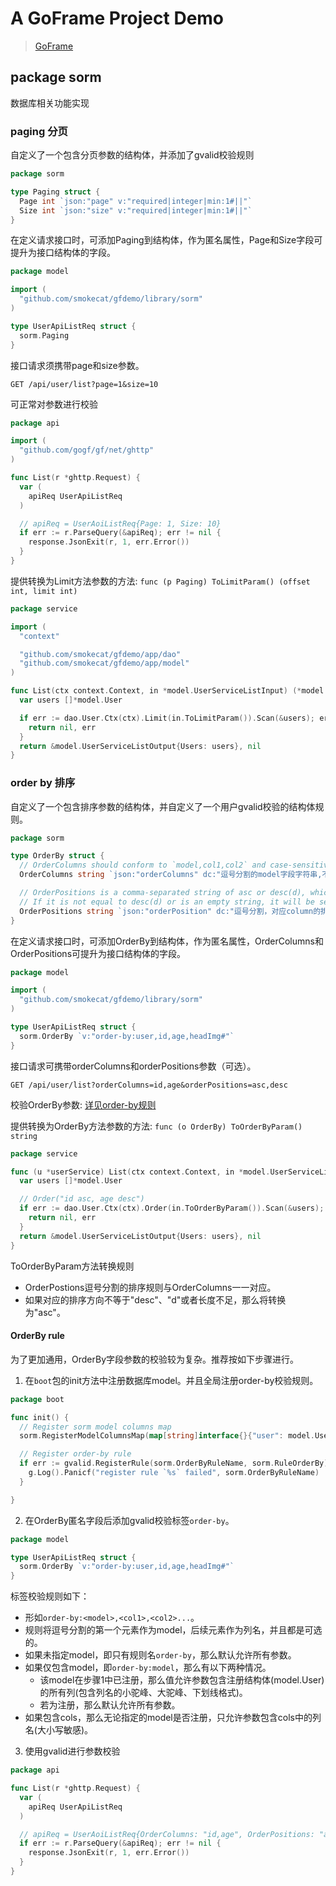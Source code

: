 # A GoFrame Project Demo

> [GoFrame](https://goframe.org)

## package sorm

数据库相关功能实现

### paging 分页

自定义了一个包含分页参数的结构体，并添加了gvalid校验规则

```go
package sorm

type Paging struct {
  Page int `json:"page" v:"required|integer|min:1#||"`
  Size int `json:"size" v:"required|integer|min:1#||"`
}
```

在定义请求接口时，可添加Paging到结构体，作为匿名属性，Page和Size字段可提升为接口结构体的字段。

```go
package model

import (
  "github.com/smokecat/gfdemo/library/sorm"
)

type UserApiListReq struct {
  sorm.Paging
}
```

接口请求须携带page和size参数。

```http request
GET /api/user/list?page=1&size=10
```

可正常对参数进行校验

```go
package api

import (
  "github.com/gogf/gf/net/ghttp"
)

func List(r *ghttp.Request) {
  var (
    apiReq UserApiListReq
  )

  // apiReq = UserAoiListReq{Page: 1, Size: 10}
  if err := r.ParseQuery(&apiReq); err != nil {
    response.JsonExit(r, 1, err.Error())
  }
}
```

提供转换为Limit方法参数的方法: `func (p Paging) ToLimitParam() (offset int, limit int)`

```go
package service

import (
  "context"

  "github.com/smokecat/gfdemo/app/dao"
  "github.com/smokecat/gfdemo/app/model"
)

func List(ctx context.Context, in *model.UserServiceListInput) (*model.UserServiceListOutput, error) {
  var users []*model.User

  if err := dao.User.Ctx(ctx).Limit(in.ToLimitParam()).Scan(&users); err != nil {
    return nil, err
  }
  return &model.UserServiceListOutput{Users: users}, nil
}
```

### order by 排序

自定义了一个包含排序参数的结构体，并自定义了一个用户gvalid校验的结构体规则。

```go
package sorm

type OrderBy struct {
  // OrderColumns should conform to `model,col1,col2` and case-sensitive.
  OrderColumns string `json:"orderColumns" dc:"逗号分割的model字段字符串,不能有空格"`

  // OrderPositions is a comma-separated string of asc or desc(d), which corresponds to the column name one by one.
  // If it is not equal to desc(d) or is an empty string, it will be set to asc by default.
  OrderPositions string `json:"orderPosition" dc:"逗号分割，对应column的排序"`
}
```

在定义请求接口时，可添加OrderBy到结构体，作为匿名属性，OrderColumns和OrderPositions可提升为接口结构体的字段。

```go
package model

import (
  "github.com/smokecat/gfdemo/library/sorm"
)

type UserApiListReq struct {
  sorm.OrderBy `v:"order-by:user,id,age,headImg#"`
}
```

接口请求可携带orderColumns和orderPositions参数（可选）。

```http request
GET /api/user/list?orderColumns=id,age&orderPositions=asc,desc
```

校验OrderBy参数: <a href="#order-by">详见order-by规则</a>

提供转换为OrderBy方法参数的方法: `func (o OrderBy) ToOrderByParam() string`

```go
package service

func (u *userService) List(ctx context.Context, in *model.UserServiceListInput) (*model.UserServiceListOutput, error) {
  var users []*model.User

  // Order("id asc, age desc")
  if err := dao.User.Ctx(ctx).Order(in.ToOrderByParam()).Scan(&users); err != nil {
    return nil, err
  }
  return &model.UserServiceListOutput{Users: users}, nil
}
```

ToOrderByParam方法转换规则
- OrderPostions逗号分割的排序规则与OrderColumns一一对应。
- 如果对应的排序方向不等于"desc"、"d"或者长度不足，那么将转换为"asc"。

#### <a id="order-by"></a> OrderBy rule

为了更加通用，OrderBy字段参数的校验较为复杂。推荐按如下步骤进行。

1. 在`boot`包的init方法中注册数据库model。并且全局注册order-by校验规则。

```go
package boot

func init() {
  // Register sorm model columns map
  sorm.RegisterModelColumnsMap(map[string]interface{}{"user": model.User{}})

  // Register order-by rule
  if err := gvalid.RegisterRule(sorm.OrderByRuleName, sorm.RuleOrderBy); err != nil {
    g.Log().Panicf("register rule `%s` failed", sorm.OrderByRuleName)
  }

}
```

2. 在OrderBy匿名字段后添加gvalid校验标签`order-by`。
```go
package model

type UserApiListReq struct {
  sorm.OrderBy `v:"order-by:user,id,age,headImg#"`
}
```

标签校验规则如下：
  - 形如`order-by:<model>,<col1>,<col2>...`。
  - 规则将逗号分割的第一个元素作为model，后续元素作为列名，并且都是可选的。
  - 如果未指定model，即只有规则名`order-by`，那么默认允许所有参数。
  - 如果仅包含model，即`order-by:model`，那么有以下两种情况。
    - 该model在步骤1中已注册，那么值允许参数包含注册结构体(model.User)的所有列(包含列名的小驼峰、大驼峰、下划线格式)。
    - 若为注册，那么默认允许所有参数。
  - 如果包含cols，那么无论指定的model是否注册，只允许参数包含cols中的列名(大小写敏感)。

3. 使用gvalid进行参数校验
```go
package api

func List(r *ghttp.Request) {
  var (
    apiReq UserApiListReq
  )

  // apiReq = UserAoiListReq{OrderColumns: "id,age", OrderPositions: "asc,desc"}
  if err := r.ParseQuery(&apiReq); err != nil {
    response.JsonExit(r, 1, err.Error())
  }
}
```